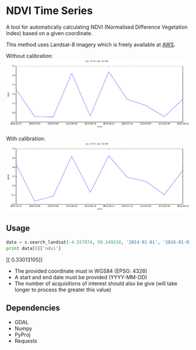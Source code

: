 # NDVI Time Series

A tool for automatically calculating NDVI (Normalised Difference Vegetation Index) based on a given coordinate.

This method uses Landsat-8 imagery which is freely available at [AWS](https://aws.amazon.com/public-data-sets/landsat/).

Without calibration:
![alt text](https://github.com/BarnabyGordon/ndvi-timeseries/blob/master/figures/without_calibration.png)

With calibration:
![alt text](https://github.com/BarnabyGordon/ndvi-timeseries/blob/master/figures/with_calibration.png)

## Usage

```python
data = s.search_landsat(-4.557974, 50.349318, '2014-01-01', '2016-01-01' , 10)
print data[0]['ndvi']
```
[[ 0.33013105]]

- The provided coordinate must in WGS84 (EPSG: 4326)
- A start and end date must be provided (YYYY-MM-DD)
- The number of acquisitions of interest should also be give (will take longer to process the greater this value)

## Dependencies

- GDAL
- Numpy
- PyProj
- Requests